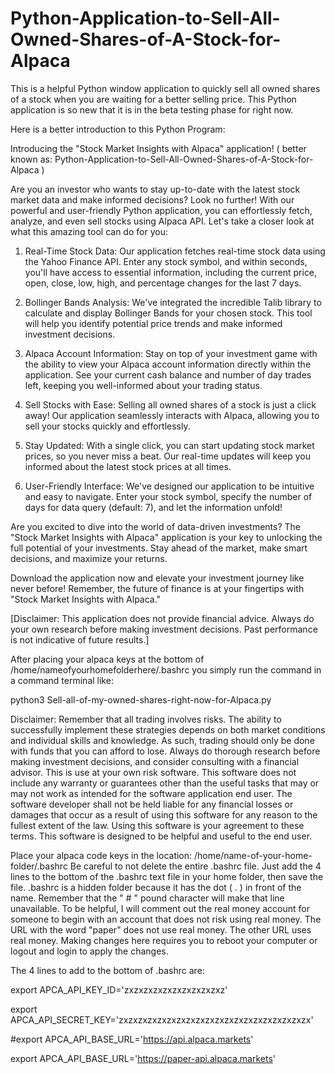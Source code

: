 # Python-Application-to-Sell-All-Owned-Shares-of-A-Stock-for-Alpaca
This is a helpful Python window application to quickly sell all owned shares of a stock when you are waiting for a better selling price. 
This Python application is so new that it is in the beta testing phase for right now. 

Here is a better introduction to this Python Program:

Introducing the "Stock Market Insights with Alpaca" application! ( better known as: Python-Application-to-Sell-All-Owned-Shares-of-A-Stock-for-Alpaca )

Are you an investor who wants to stay up-to-date with the latest stock market data and make informed decisions? Look no further! With our powerful and user-friendly Python application, you can effortlessly fetch, analyze, and even sell stocks using Alpaca API. Let's take a closer look at what this amazing tool can do for you:

1. Real-Time Stock Data: Our application fetches real-time stock data using the Yahoo Finance API. Enter any stock symbol, and within seconds, you'll have access to essential information, including the current price, open, close, low, high, and percentage changes for the last 7 days.

2. Bollinger Bands Analysis: We've integrated the incredible Talib library to calculate and display Bollinger Bands for your chosen stock. This tool will help you identify potential price trends and make informed investment decisions.

3. Alpaca Account Information: Stay on top of your investment game with the ability to view your Alpaca account information directly within the application. See your current cash balance and number of day trades left, keeping you well-informed about your trading status.

4. Sell Stocks with Ease: Selling all owned shares of a stock is just a click away! Our application seamlessly interacts with Alpaca, allowing you to sell your stocks quickly and effortlessly.

5. Stay Updated: With a single click, you can start updating stock market prices, so you never miss a beat. Our real-time updates will keep you informed about the latest stock prices at all times.

6. User-Friendly Interface: We've designed our application to be intuitive and easy to navigate. Enter your stock symbol, specify the number of days for data query (default: 7), and let the information unfold!

Are you excited to dive into the world of data-driven investments? The "Stock Market Insights with Alpaca" application is your key to unlocking the full potential of your investments. Stay ahead of the market, make smart decisions, and maximize your returns.

Download the application now and elevate your investment journey like never before! Remember, the future of finance is at your fingertips with "Stock Market Insights with Alpaca."


[Disclaimer: This application does not provide financial advice. Always do your own research before making investment decisions. Past performance is not indicative of future results.]

After placing your alpaca keys at the bottom of /home/nameofyourhomefolderhere/.bashrc you simply run the command in a command terminal like:

python3 Sell-all-of-my-owned-shares-right-now-for-Alpaca.py

Disclaimer: Remember that all trading involves risks. The ability to successfully implement these strategies depends on both market conditions and individual skills and knowledge. As such, trading should only be done with funds that you can afford to lose. Always do thorough research before making investment decisions, and consider consulting with a financial advisor. This is use at your own risk software. This software does not include any warranty or guarantees other than the useful tasks that may or may not work as intended for the software application end user. The software developer shall not be held liable for any financial losses or damages that occur as a result of using this software for any reason to the fullest extent of the law. Using this software is your agreement to these terms. This software is designed to be helpful and useful to the end user.

Place your alpaca code keys in the location: /home/name-of-your-home-folder/.bashrc Be careful to not delete the entire .bashrc file. Just add the 4 lines to the bottom of the .bashrc text file in your home folder, then save the file. .bashrc is a hidden folder because it has the dot ( . ) in front of the name. Remember that the " # " pound character will make that line unavailable. To be helpful, I will comment out the real money account for someone to begin with an account that does not risk using real money. The URL with the word "paper" does not use real money. The other URL uses real money. Making changes here requires you to reboot your computer or logout and login to apply the changes.

The 4 lines to add to the bottom of .bashrc are:

export APCA_API_KEY_ID='zxzxzxzxzxzxzxzxzxzxz'

export APCA_API_SECRET_KEY='zxzxzxzxzxzxzxzxzxzxzxzxzxzxzxzxzxzxzxzx'

#export APCA_API_BASE_URL='https://api.alpaca.markets'

export APCA_API_BASE_URL='https://paper-api.alpaca.markets'
